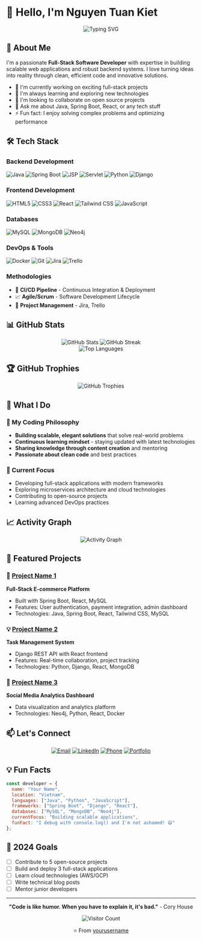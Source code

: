 # 👋 Hello, I'm Nguyen Tuan Kiet

<div align="center">
  <img src="https://readme-typing-svg.herokuapp.com?font=Fira+Code&pause=1000&color=F75C7E&center=true&vCenter=true&width=435&lines=Full-Stack+Developer;Software+Engineer;Always+learning+new+things" alt="Typing SVG" />
</div>

## 🚀 About Me

I'm a passionate **Full-Stack Software Developer** with expertise in building scalable web applications and robust backend systems. I love turning ideas into reality through clean, efficient code and innovative solutions.

- 🔭 I'm currently working on exciting full-stack projects
- 🌱 I'm always learning and exploring new technologies
- 👯 I'm looking to collaborate on open source projects
- 💬 Ask me about Java, Spring Boot, React, or any tech stuff
- ⚡ Fun fact: I enjoy solving complex problems and optimizing performance

## 🛠️ Tech Stack

### Backend Development
![Java](https://img.shields.io/badge/Java-ED8B00?style=for-the-badge&logo=openjdk&logoColor=white)
![Spring Boot](https://img.shields.io/badge/Spring%20Boot-6DB33F?style=for-the-badge&logo=spring&logoColor=white)
![JSP](https://img.shields.io/badge/JSP-007396?style=for-the-badge&logo=java&logoColor=white)
![Servlet](https://img.shields.io/badge/Servlet-007396?style=for-the-badge&logo=java&logoColor=white)
![Python](https://img.shields.io/badge/Python-3776AB?style=for-the-badge&logo=python&logoColor=white)
![Django](https://img.shields.io/badge/Django-092E20?style=for-the-badge&logo=django&logoColor=white)

### Frontend Development
![HTML5](https://img.shields.io/badge/HTML5-E34F26?style=for-the-badge&logo=html5&logoColor=white)
![CSS3](https://img.shields.io/badge/CSS3-1572B6?style=for-the-badge&logo=css3&logoColor=white)
![React](https://img.shields.io/badge/React-20232A?style=for-the-badge&logo=react&logoColor=61DAFB)
![Tailwind CSS](https://img.shields.io/badge/Tailwind%20CSS-38B2AC?style=for-the-badge&logo=tailwind-css&logoColor=white)
![JavaScript](https://img.shields.io/badge/JavaScript-F7DF1E?style=for-the-badge&logo=javascript&logoColor=black)

### Databases
![MySQL](https://img.shields.io/badge/MySQL-00000F?style=for-the-badge&logo=mysql&logoColor=white)
![MongoDB](https://img.shields.io/badge/MongoDB-4EA94B?style=for-the-badge&logo=mongodb&logoColor=white)
![Neo4j](https://img.shields.io/badge/Neo4j-008CC1?style=for-the-badge&logo=neo4j&logoColor=white)

### DevOps & Tools
![Docker](https://img.shields.io/badge/Docker-2496ED?style=for-the-badge&logo=docker&logoColor=white)
![Git](https://img.shields.io/badge/Git-F05032?style=for-the-badge&logo=git&logoColor=white)
![Jira](https://img.shields.io/badge/Jira-0052CC?style=for-the-badge&logo=jira&logoColor=white)
![Trello](https://img.shields.io/badge/Trello-0079BF?style=for-the-badge&logo=trello&logoColor=white)

### Methodologies
- 🔄 **CI/CD Pipeline** - Continuous Integration & Deployment
- 📈 **Agile/Scrum** - Software Development Lifecycle
- 🎯 **Project Management** - Jira, Trello

## 📊 GitHub Stats

<div align="center">
  <img src="https://github-readme-stats.vercel.app/api?username=yourusername&theme=radical&hide_border=false&include_all_commits=false&count_private=false" alt="GitHub Stats" />
  <img src="https://github-readme-streak-stats.herokuapp.com/?user=yourusername&theme=radical&hide_border=false" alt="GitHub Streak" />
</div>

<div align="center">
  <img src="https://github-readme-stats.vercel.app/api/top-langs/?username=yourusername&theme=radical&hide_border=false&include_all_commits=false&count_private=false&layout=compact" alt="Top Languages" />
</div>

## 🏆 GitHub Trophies
<div align="center">
  <img src="https://github-profile-trophy.vercel.app/?username=yourusername&theme=radical&no-frame=false&no-bg=true&margin-w=4" alt="GitHub Trophies" />
</div>

## 💼 What I Do

### 🎯 My Coding Philosophy
- **Building scalable, elegant solutions** that solve real-world problems
- **Continuous learning mindset** - staying updated with latest technologies
- **Sharing knowledge through content creation** and mentoring
- **Passionate about clean code** and best practices

### 🔧 Current Focus
- Developing full-stack applications with modern frameworks
- Exploring microservices architecture and cloud technologies
- Contributing to open-source projects
- Learning advanced DevOps practices

## 📈 Activity Graph
<div align="center">
  <img src="https://github-readme-activity-graph.vercel.app/graph?username=yourusername&theme=react-dark&hide_border=true" alt="Activity Graph" />
</div>

## 🌟 Featured Projects

### 🚀 [Project Name 1](https://github.com/yourusername/project1)
**Full-Stack E-commerce Platform**
- Built with Spring Boot, React, MySQL
- Features: User authentication, payment integration, admin dashboard
- Technologies: Java, Spring Boot, React, Tailwind CSS, MySQL

### 💡 [Project Name 2](https://github.com/yourusername/project2)
**Task Management System**
- Django REST API with React frontend
- Features: Real-time collaboration, project tracking
- Technologies: Python, Django, React, MongoDB

### 🎨 [Project Name 3](https://github.com/yourusername/project3)
**Social Media Analytics Dashboard**
- Data visualization and analytics platform
- Technologies: Neo4j, Python, React, Docker

## 📫 Let's Connect

<div align="center">
  
[![Email](https://img.shields.io/badge/Email-D14836?style=for-the-badge&logo=gmail&logoColor=white)](mailto:your.email@gmail.com)
[![LinkedIn](https://img.shields.io/badge/LinkedIn-0077B5?style=for-the-badge&logo=linkedin&logoColor=white)](https://linkedin.com/in/yourprofile)
[![Phone](https://img.shields.io/badge/Phone-25D366?style=for-the-badge&logo=whatsapp&logoColor=white)](tel:+84123456789)
[![Portfolio](https://img.shields.io/badge/Portfolio-FF5722?style=for-the-badge&logo=todoist&logoColor=white)](https://yourportfolio.com)

</div>

## 💡 Fun Facts

```javascript
const developer = {
  name: "Your Name",
  location: "Vietnam",
  languages: ["Java", "Python", "JavaScript"],
  frameworks: ["Spring Boot", "Django", "React"],
  databases: ["MySQL", "MongoDB", "Neo4j"],
  currentFocus: "Building scalable applications",
  funFact: "I debug with console.log() and I'm not ashamed! 😄"
};
```

## 🎯 2024 Goals

- [ ] Contribute to 5 open-source projects
- [ ] Build and deploy 3 full-stack applications
- [ ] Learn cloud technologies (AWS/GCP)
- [ ] Write technical blog posts
- [ ] Mentor junior developers

---

<div align="center">
  
**"Code is like humor. When you have to explain it, it's bad."** - Cory House

![Visitor Count](https://visitor-badge.laobi.icu/badge?page_id=yourusername.yourusername)

⭐️ From [yourusername](https://github.com/yourusename)

</div>
